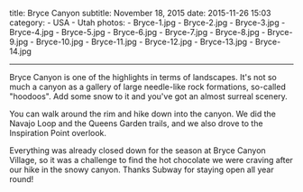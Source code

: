 title: Bryce Canyon
subtitle: November 18, 2015
date: 2015-11-26 15:03
category: 
	- USA
	- Utah
photos:
	- Bryce-1.jpg
	- Bryce-2.jpg
	- Bryce-3.jpg
	- Bryce-4.jpg
	- Bryce-5.jpg
	- Bryce-6.jpg
	- Bryce-7.jpg
	- Bryce-8.jpg
	- Bryce-9.jpg
	- Bryce-10.jpg
	- Bryce-11.jpg
	- Bryce-12.jpg
	- Bryce-13.jpg
	- Bryce-14.jpg

---

Bryce Canyon is one of the highlights in terms of landscapes. It's not so much a canyon as a gallery of large needle-like rock formations, so-called "hoodoos". Add some snow to it and you've got an almost surreal scenery.

You can walk around the rim and hike down into the canyon. We did the Navajo Loop and the Queens Garden trails, and we also drove to the Inspiration Point overlook.

Everything was already closed down for the season at Bryce Canyon Village, so it was a challenge to find the hot chocolate we were craving after our hike in the snowy canyon. Thanks Subway for staying open all year round!

